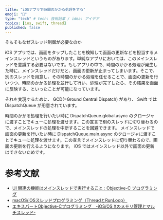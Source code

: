 ```yaml
---
title: "iOSアプリで時間のかかる処理をする"
emoji: "🌈"
type: "tech" # tech: 技術記事 / idea: アイデア
topics: [ios, swift, thread]
published: false
---
```


そもそもなぜスレッド制御が必要なのか

iOS アプリでは、画面をタップしたことを検知して画面の更新などを担当するメインスレッドというものがあります。単純なアプリにおいては、このメインスレッドを意識する必要はないです。もしアプリの中で、時間のかかる処理が発生した時に、メインスレッドだけだと、画面の更新が止まってしまいます。そこで、別のスレッドを用意し、その時間のかかる処理を任せることで、画面の更新を行いつつ、時間のかかる処理を並行して行い、処理が完了したら、その結果を画面に反映する、といったことが可能になっています。

それを実現するために、 GCD(=Ground Central Dispatch) があり、 Swift では DispatchQueue が用意されています。

時間のかかる処理を行いたい時に DispatchQueue.global.async のクロージャに渡すことでキューに処理を渡せます。この宣言で別のスレッドに切り替わるので、メインスレッドの処理を中断することを回避できます。
メインスレッドで画面の更新を行いたい時に DispatchQueue.main.async のクロージャに渡すことでキューに処理を渡せます。この宣言でメインスレッドに切り替わるので、画面の更新を行えるようになります。 iOS ではメインスレッド以外で画面の更新はできないためです。

# 参考文献
- [UI 関連の機能はメインスレッドで実行すること : Objective-C プログラミング](https://ez-net.jp/article/D9/pFIzkE5B/-augKeCpM4zZ/)
- [macOS/iOSスレッドプログラミング（ThreadとRunLoop）](https://qiita.com/cubenoy22/items/098a90133dfdc3f33ccc)
- [エキスパートObjective-Cプログラミング　-iOS/OS Xのメモリ管理とマルチスレッド-](https://book.impress.co.jp/books/3109)


